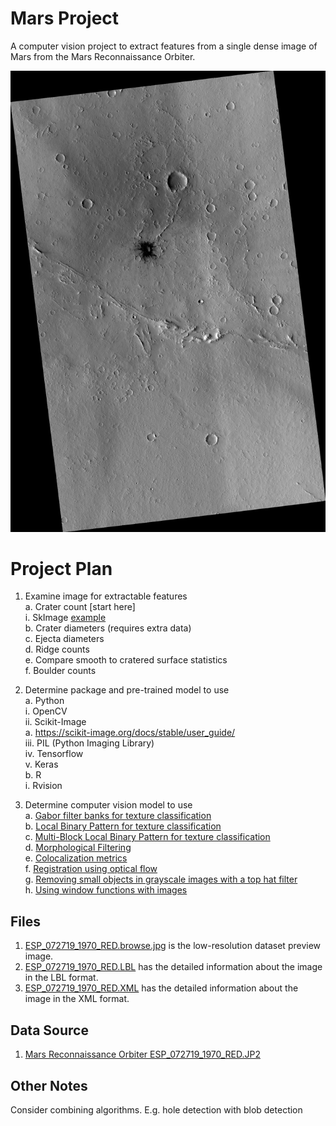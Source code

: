 # Mars Project
A computer vision project to extract features from a single dense image of Mars from the Mars Reconnaissance Orbiter.

![Thumbnail Image](https://github.com/davidmvermillion/VisualExplorations/blob/main/Mars/ESP_072719_1970_RED.browse.jpg)

# Project Plan

1. Examine image for extractable features \
	a. Crater count [start here] \
		i. SkImage [example](https://scikit-image.org/docs/stable/auto_examples/features_detection/plot_holes_and_peaks.html#sphx-glr-auto-examples-features-detection-plot-holes-and-peaks-py) \
	b. Crater diameters (requires extra data) \
	c. Ejecta diameters \
	d. Ridge counts \
	e. Compare smooth to cratered surface statistics \
	f. Boulder counts
2. Determine package and pre-trained model to use \
	a. Python \
		i. OpenCV \
		ii. Scikit-Image \
			a. https://scikit-image.org/docs/stable/user_guide/ \
		iii. PIL (Python Imaging Library) \
		iv. Tensorflow \
		v. Keras \
	b. R \
		i. Rvision
		
3. Determine computer vision model to use \
	a. [Gabor filter banks for texture classification](https://scikit-image.org/docs/stable/auto_examples/features_detection/plot_gabor.html#sphx-glr-auto-examples-features-detection-plot-gabor-py) \
	b. [Local Binary Pattern for texture classification](https://scikit-image.org/docs/stable/auto_examples/features_detection/plot_local_binary_pattern.html#sphx-glr-auto-examples-features-detection-plot-local-binary-pattern-py) \
	c. [Multi-Block Local Binary Pattern for texture classification](https://scikit-image.org/docs/stable/auto_examples/features_detection/plot_multiblock_local_binary_pattern.html#sphx-glr-auto-examples-features-detection-plot-multiblock-local-binary-pattern-py) \
	d. [Morphological Filtering](https://scikit-image.org/docs/stable/auto_examples/applications/plot_morphology.html#sphx-glr-auto-examples-applications-plot-morphology-py) \
	e. [Colocalization metrics](https://scikit-image.org/docs/stable/auto_examples/applications/plot_colocalization_metrics.html#sphx-glr-auto-examples-applications-plot-colocalization-metrics-py) \
	f. [Registration using optical flow](https://scikit-image.org/docs/stable/auto_examples/registration/plot_opticalflow.html#sphx-glr-auto-examples-registration-plot-opticalflow-py) \
	g. [Removing small objects in grayscale images with a top hat filter](https://scikit-image.org/docs/stable/auto_examples/filters/plot_tophat.html#sphx-glr-auto-examples-filters-plot-tophat-py) \
	h. [Using window functions with images](https://scikit-image.org/docs/stable/auto_examples/filters/plot_window.html#sphx-glr-auto-examples-filters-plot-window-py)

## Files
1. [ESP_072719_1970_RED.browse.jpg](https://github.com/davidmvermillion/VisualExplorations/blob/main/Mars/ESP_072719_1970_RED.browse.jpg) is the low-resolution dataset preview image.
2. [ESP_072719_1970_RED.LBL](https://github.com/davidmvermillion/VisualExplorations/blob/main/Mars/ESP_072719_1970_RED.LBL) has the detailed information about the image in the LBL format.
3. [ESP_072719_1970_RED.XML](https://github.com/davidmvermillion/VisualExplorations/blob/main/Mars/ESP_072719_1970_RED.XML) has the detailed information about the image in the XML format.

## Data Source
1. [Mars Reconnaissance Orbiter ESP_072719_1970_RED.JP2](https://pds-imaging.jpl.nasa.gov/beta/record?uri=atlas:pds3:mro:mars_reconnaissance_orbiter:/MROHR_0001/data/RDR/ESP/ORB_072700_072799/ESP_072719_1970/ESP_072719_1970_RED.JP2)

## Other Notes
Consider combining algorithms. E.g. hole detection with blob detection